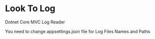 # Look To Log
Dotnet Core MVC Log Reader

You need to change appsettings.json file for Log Files Names and Paths
